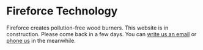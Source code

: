 # Fireforce Technology

Fireforce creates pollution-free wood burners.
This website is in construction. Please come back in a few days.
You can [write us an email](mailto:info@fireforce-technology.ch) or [phone us](callto:0041764269410) in the meanwhile.
